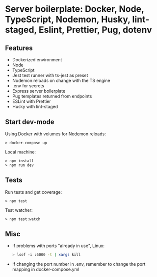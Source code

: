 # Server boilerplate: Docker, Node, TypeScript, Nodemon, Husky, lint-staged, Eslint, Prettier, Pug, dotenv

## Features

- Dockerized environment
- Node
- TypeScript
- Jest test runner with ts-jest as preset
- Nodemon reloads on change with the TS engine
- .env for secrets
- Express server boilerplate
- Pug templates returned from endpoints
- ESLint with Prettier
- Husky with lint-staged

## Start dev-mode

Using Docker with volumes for Nodemon reloads:

```nodejs
> docker-compose up
```

Local machine:

```nodejs
> npm install
> npm run dev
```

## Tests

Run tests and get coverage:

```nodejs
> npm test
```

Test watcher:

```nodejs
> npm test:watch
```

## Misc

- If problems with ports "already in use", Linux:

    ```bash
    > lsof -i :6000 -t | xargs kill
    ```

- If changing the port number in .env, remember to change the port mapping in docker-compose.yml
